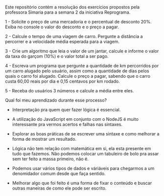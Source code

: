 Este repositório contém a resolução dos exercícios propostos pela professora Simaria para a semana 2 da iniciativa Reprograma.

1 - Solicite o preço de uma mercadoria e o percentual de desconto 20%. Exiba no console o valor do desconto e o preço a pagar.

2 - Calcule o tempo de uma viagem de carro. Pergunte a distância a percorrer e a velocidade média esperada para a viagem.

3 - Crie um algoritmo que leia o valor de um jantar, calcule e informe o valor da taxa do garçom (10%) e o valor total a ser pago.

4 - Escreva um programa que pergunte a quantidade de km percorridos por um carro alugado pelo usuário, assim como a quantidade de dias pelos quais o carro foi alugado. Calcule o preço a pagar, sabendo que o carro custa 60,00 reais por dia e 0,15 centavos por km rodado.

5 - Receba do usuários 3 números e calcule a média entre eles.

Qual foi meu aprendizado durante esse processo?

* Interpretação pra quem quer fazer lógica é essencial.

* A utilização do JavaScript em conjunto com o NodeJS é muito interessante pra vermos acertos e falhas nas sintaxes.

* Explorar as boas práticas de se escrever uma sintaxe e como melhorar a forma de mostrar um resultado.

* Lógica não tem relação com matemática em si, ela esta presente em tudo que fazemos. Não podemos colocar um tabuleiro de bolo pra assar sem ter feito a massa primeiro, não é.

* Podemos usar vários tipos de dados e váriáveis para chegarmos a um denomidador comum desde que faça sentido.

* Melhorar algo que foi feito é uma forma de fixar o conteúdo e buscar outras maneiras de como ele pode ser escrito.

